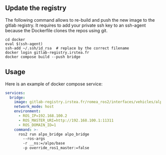 ## Update the registry

The following command allows to re-build and push the new image to the gitlab registry.
It requires to add your private ssh key to an ssh-agent because the Dockerfile clones the repos
using git.

```
cd docker
eval $(ssh-agent)
ssh-add ~/.ssh/id_rsa  # replace by the correct filename
docker login gitlab-registry.irstea.fr
docker compose build --push bridge
```

## Usage

Here is an example of docker compose service:

```yaml
services:
  bridge:
    image: gitlab-registry.irstea.fr/romea_ros2/interfaces/vehicles/alpo/alpo_bridge
    network_mode: host
    environment:
      - ROS_IP=192.168.100.2
      - ROS_MASTER_URI=http://192.168.100.1:11311
      - ROS_DOMAIN_ID=1
    command: >-
      ros2 run alpo_bridge alpo_bridge
        --ros-args
        -r __ns:=/alpo/base
        -p override_ros1_master:=false
```
